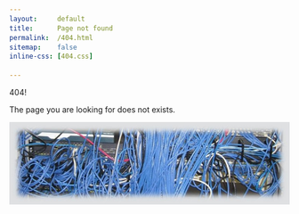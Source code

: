 ```yaml
---
layout:     default
title:      Page not found
permalink:  /404.html
sitemap:    false
inline-css: [404.css]

---
```


<div class="err">
    <p class="code">404!</p>
    <p class="msg">The page you are looking for does not exists.</p>
    <img src="/images/library/wire-mess.jpg" alt=""/>
</div>
